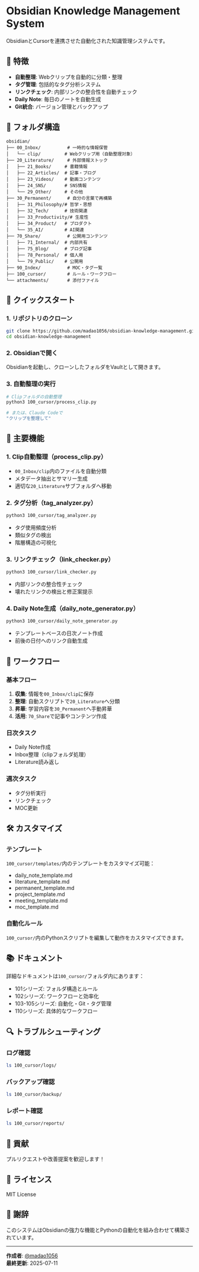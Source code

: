 # Obsidian Knowledge Management System

ObsidianとCursorを連携させた自動化された知識管理システムです。

## 🎯 特徴

- **自動整理**: Webクリップを自動的に分類・整理
- **タグ管理**: 包括的なタグ分析システム
- **リンクチェック**: 内部リンクの整合性を自動チェック
- **Daily Note**: 毎日のノートを自動生成
- **Git統合**: バージョン管理とバックアップ

## 📁 フォルダ構造

```
obsidian/
├── 00_Inbox/          # 一時的な情報保管
│   └── clip/         # Webクリップ用（自動整理対象）
├── 20_Literature/     # 外部情報ストック
│   ├── 21_Books/     # 書籍情報
│   ├── 22_Articles/  # 記事・ブログ
│   ├── 23_Videos/    # 動画コンテンツ
│   ├── 24_SNS/       # SNS情報
│   └── 29_Other/     # その他
├── 30_Permanent/      # 自分の言葉で再構築
│   ├── 31_Philosophy/# 哲学・思想
│   ├── 32_Tech/      # 技術関連
│   ├── 33_Productivity/# 生産性
│   ├── 34_Product/   # プロダクト
│   └── 35_AI/        # AI関連
├── 70_Share/          # 公開用コンテンツ
│   ├── 71_Internal/  # 内部共有
│   ├── 75_Blog/      # ブログ記事
│   ├── 78_Personal/  # 個人用
│   └── 79_Public/    # 公開用
├── 90_Index/          # MOC・タグ一覧
├── 100_cursor/        # ルール・ワークフロー
└── attachments/       # 添付ファイル
```

## 🚀 クイックスタート

### 1. リポジトリのクローン
```bash
git clone https://github.com/madao1056/obsidian-knowledge-management.git
cd obsidian-knowledge-management
```

### 2. Obsidianで開く
Obsidianを起動し、クローンしたフォルダをVaultとして開きます。

### 3. 自動整理の実行
```bash
# Clipフォルダの自動整理
python3 100_cursor/process_clip.py

# または、Claude Codeで
"クリップを整理して"
```

## 🔧 主要機能

### 1. Clip自動整理（process_clip.py）
- `00_Inbox/clip`内のファイルを自動分類
- メタデータ抽出とサマリー生成
- 適切な`20_Literature`サブフォルダへ移動

### 2. タグ分析（tag_analyzer.py）
```bash
python3 100_cursor/tag_analyzer.py
```
- タグ使用頻度分析
- 類似タグの検出
- 階層構造の可視化

### 3. リンクチェック（link_checker.py）
```bash
python3 100_cursor/link_checker.py
```
- 内部リンクの整合性チェック
- 壊れたリンクの検出と修正案提示

### 4. Daily Note生成（daily_note_generator.py）
```bash
python3 100_cursor/daily_note_generator.py
```
- テンプレートベースの日次ノート作成
- 前後の日付へのリンク自動生成

## 📝 ワークフロー

### 基本フロー
1. **収集**: 情報を`00_Inbox/clip`に保存
2. **整理**: 自動スクリプトで`20_Literature`へ分類
3. **昇華**: 学習内容を`30_Permanent`へ手動昇華
4. **活用**: `70_Share`で記事やコンテンツ作成

### 日次タスク
- Daily Note作成
- Inbox整理（clipフォルダ処理）
- Literature読み返し

### 週次タスク
- タグ分析実行
- リンクチェック
- MOC更新

## 🛠 カスタマイズ

### テンプレート
`100_cursor/templates/`内のテンプレートをカスタマイズ可能：
- daily_note_template.md
- literature_template.md
- permanent_template.md
- project_template.md
- meeting_template.md
- moc_template.md

### 自動化ルール
`100_cursor/`内のPythonスクリプトを編集して動作をカスタマイズできます。

## 📚 ドキュメント

詳細なドキュメントは`100_cursor/`フォルダ内にあります：
- 101シリーズ: フォルダ構造とルール
- 102シリーズ: ワークフローと効率化
- 103-105シリーズ: 自動化・Git・タグ管理
- 110シリーズ: 具体的なワークフロー

## 🔍 トラブルシューティング

### ログ確認
```bash
ls 100_cursor/logs/
```

### バックアップ確認
```bash
ls 100_cursor/backup/
```

### レポート確認
```bash
ls 100_cursor/reports/
```

## 🤝 貢献

プルリクエストや改善提案を歓迎します！

## 📄 ライセンス

MIT License

## 🙏 謝辞

このシステムはObsidianの強力な機能とPythonの自動化を組み合わせて構築されています。

---

**作成者**: [@madao1056](https://github.com/madao1056)  
**最終更新**: 2025-07-11